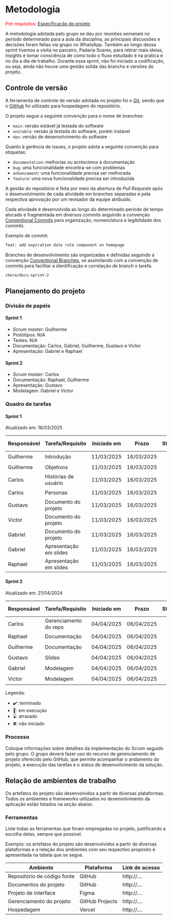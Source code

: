 # Metodologia

<span style="color:red">Pré-requisitos: <a href="02-Especificacao.md"> Especificação do projeto</a></span>

A metodologia adotada pelo grupo se deu por reuniões semanais no período determinado para a aula da disciplina, as principais discussões e decisões foram feitas via grupo no WhatsApp. Também ao longo dessa sprint tivemos a visita no parceiro, Padaria Soares, para retirar mais ideias, insights e tomar consciência de como todo o fluxo estudado é na pratica e no dia a dia de trabalho. Durante essa sprint, não foi iniciado a codificação, ou seja, ainda não houve uma gestão solida das branchs e versões do projeto.

## Controle de versão

A ferramenta de controle de versão adotada no projeto foi o [Git](https://git-scm.com/), sendo que o [GitHub](https://github.com) foi utilizado para hospedagem do repositório.

O projeto segue a seguinte convenção para o nome de branches:

- `main`: versão estável já testada do software
- `unstable`: versão já testada do software, porém instável
- `dev`: versão de desenvolvimento do software

Quanto à gerência de issues, o projeto adota a seguinte convenção para etiquetas:

- `documentation`: melhorias ou acréscimos à documentação
- `bug`: uma funcionalidade encontra-se com problemas
- `enhancement`: uma funcionalidade precisa ser melhorada
- `feature`: uma nova funcionalidade precisa ser introduzida

A gestão do repositório é feita por meio da abertura de _Pull Requests_ após o desenvolvimento de cada atividade em branches separadas e pela respectiva aprovação por um revisador da equipe atribuído.

Cada atividade é desenvolvida ao longo do determinado período de tempo alocado e fragmentada em diversos _commits_ seguindo a convenção [Conventional Commits](https://www.conventionalcommits.org/en/v1.0.0/) para organização, nomenclatura e legibilidade dos _commits_.

Exemplo de commit:

```txt
feat: add expiration date rule component on homepage
```

Branches de desenvolvimento são organizadas e definidas seguindo a convenção [Conventional Branches](https://conventional-branch.github.io/), se assimilando com a convenção de commits para facilitar a identificação e correlação de branch x tarefa.

```txt
chore/docs-sprint-2
```

## Planejamento do projeto

### Divisão de papéis

#### Sprint 1

- _Scrum master_: Guilherme
- Protótipos: N/A
- Testes: N/A
- Documentação: Carlos, Gabriel, Guilherme, Gustavo e Victor
- Apresentação: Gabriel e Raphael

#### Sprint 2

- _Scrum master_: Carlos
- Documentação: Raphael, Guilherme
- Apresentação: Gustavo
- Modelagem: Gabriel e Victor

### Quadro de tarefas

#### Sprint 1

Atualizado em: 16/03/2025

| Responsável | Tarefa/Requisito       | Iniciado em |   Prazo    | Status | Terminado em |
| :---------- | :--------------------- | :---------: | :--------: | :----: | :----------: |
| Guilherme   | Introdução             | 11/03/2025  | 16/03/2025 |   ✔️   |  16/03/2025  |
| Guilherme   | Objetivos              | 11/03/2025  | 16/03/2025 |   ✔️   |  16/03/2025  |
| Carlos      | Histórias de usuário   | 11/03/2025  | 16/03/2025 |   ✔️   |  16/03/2025  |
| Carlos      | Personas               | 11/03/2025  | 16/03/2025 |   ✔️   |  16/03/2025  |
| Gustavo     | Documento do projeto   | 11/03/2025  | 16/03/2025 |   ✔️   |  16/03/2025  |
| Victor      | Documento do projeto   | 11/03/2025  | 16/03/2025 |   ✔️   |  16/03/2025  |
| Gabriel     | Documento do projeto   | 11/03/2025  | 16/03/2025 |   ✔️   |  16/03/2025  |
| Gabriel     | Apresentação em slides | 11/03/2025  | 16/03/2025 |   ✔️   |  16/03/2025  |
| Raphael     | Apresentação em slides | 11/03/2025  | 16/03/2025 |   ✔️   |  16/03/2025  |

#### Sprint 2

Atualizado em: 21/04/2024

| Responsável | Tarefa/Requisito      | Iniciado em |   Prazo    | Status | Terminado em |
| :---------- | :-------------------- | :---------: | :--------: | :----: | :----------: |
| Carlos      | Gerenciamento do repo | 04/04/2025  | 06/04/2025 |   ✔️   |  06/04/2025  |
| Raphael     | Documentação          | 04/04/2025  | 06/04/2025 |   ✔️   |  06/04/2025  |
| Guilherme   | Documentação          | 04/04/2025  | 06/04/2025 |   ✔️   |  06/04/2025  |
| Gustavo     | Slides                | 04/04/2025  | 06/04/2025 |   ✔️   |  06/04/2025  |
| Gabriel     | Modelagem             | 04/04/2025  | 06/04/2025 |   ✔️   |  06/04/2025  |
| Victor      | Modelagem             | 04/04/2025  | 06/04/2025 |   ✔️   |  06/04/2025  |

Legenda:

- ✔️: terminado
- 📝: em execução
- ⌛: atrasado
- ❌: não iniciado

### Processo

Coloque informações sobre detalhes da implementação do Scrum seguido pelo grupo. O grupo deverá fazer uso do recurso de gerenciamento de projeto oferecido pelo GitHub, que permite acompanhar o andamento do projeto, a execução das tarefas e o status de desenvolvimento da solução.

## Relação de ambientes de trabalho

Os artefatos do projeto são desenvolvidos a partir de diversas plataformas. Todos os ambientes e frameworks utilizados no desenvolvimento da aplicação estão listados na seção abaixo.

### Ferramentas

Liste todas as ferramentas que foram empregadas no projeto, justificando a escolha delas, sempre que possível.

Exemplo: os artefatos do projeto são desenvolvidos a partir de diversas plataformas e a relação dos ambientes com seu respectivo propósito é apresentada na tabela que se segue.

| Ambiente                    | Plataforma      | Link de acesso |
| --------------------------- | --------------- | -------------- |
| Repositório de código fonte | GitHub          | http://....    |
| Documentos do projeto       | GitHub          | http://....    |
| Projeto de interface        | Figma           | http://....    |
| Gerenciamento do projeto    | GitHub Projects | http://....    |
| Hospedagem                  | Vercel          | http://....    |
